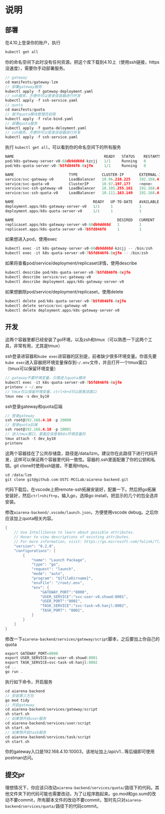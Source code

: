# 说明

## 部署

在4.10上登录你的账户，执行

```c
kubectl get all
```

你的命名空间下此时没有任何资源。把这个库下载到4.10上（使用ssh链接，https没速度），需要你手动部署服务。

```c
// gateway
cd manifests/gateway-lzm
// 部署gateway服务
kubectl apply -f gateway-deployment.yaml
// ssh服务，方便你可以登录该容器进行开发
kubectl apply -f ssh-service.yaml
// quota
cd manifests/quota
// 赋予quota模块管理员权限
kubectl apply -f role-bind.yaml
// 部署quota服务
kubectl apply -f quota-deloyment.yaml
// ssh服务，方便你可以登录该容器进行开发
kubectl apply -f ssh-service.yaml
```

执行 `kubectl get all`，可以看到你的命名空间下的所有服务

```c
NAME                                         READY   STATUS    RESTARTS   AGE
pod/k8s-gateway-server-v0-68db9dd68d-kzcjj   1/1     Running   0          110s
pod/k8s-quota-server-v0-7b5fd846f6-8xjfm     1/1     Running   0          14s

NAME                         TYPE           CLUSTER-IP       EXTERNAL-IP    PORT(S)     AGE
service/svc-gateway-v0       LoadBalancer   10.96.210.225    192.168.4.10   10003/TCP   110s
service/svc-quota-v0         ClusterIP      10.97.197.177    <none>         8003/TCP    14s
service/svc-ssh-gateway-v0   LoadBalancer   10.105.255.161   192.168.4.10   20000/TCP   116s
service/svc-ssh-quota-v0     LoadBalancer   10.111.163.149   192.168.4.10   20001/TCP   20s

NAME                                    READY   UP-TO-DATE   AVAILABLE   AGE
deployment.apps/k8s-gateway-server-v0   1/1     1            1           110s
deployment.apps/k8s-quota-server-v0     1/1     1            1           14s

NAME                                               DESIRED   CURRENT   READY   AGE
replicaset.apps/k8s-gateway-server-v0-68db9dd68d   1         1         1       110s
replicaset.apps/k8s-quota-server-v0-7b5fd846f6     1         1         1       14s
```

如果想进入pod，使用exec

```c
kubectl exec -it k8s-gateway-server-v0-68db9dd68d-kzcjj -- /bin/zsh
kubectl exec -it k8s-quota-server-v0-7b5fd846f6-8xjfm -- /bin/zsh
```

如果将查看pod/service/deployment/replicaset详情，使用describe

```c
kubectl describe pod/k8s-quota-server-v0-7b5fd846f6-8xjfm
kubectl describe service/svc-gateway-v0 
kubectl describe deployment.apps/k8s-gateway-server-v0
```

如果想删除pod/service/deployment/replicaset，使用delete

```c
kubectl delete pod/k8s-quota-server-v0-7b5fd846f6-8xjfm
kubectl delete service/svc-gateway-v0 
kubectl delete deployment.apps/k8s-gateway-server-v0
```

## 开发

这两个容器里都已经安装了go环境，以及zsh和tmux（可以熟悉一下这两个工具，非常有用，尤其是tmux）

ssh登录进容器和`kube exec`进容器的区别是，前者缺少很多环境变量。你首先要`kube exec`进入容器把环境变量保存到`~/.env`文件，并且打开一个tmux窗口（tmux可以保留环境变量）

```c
// gateway不要环境变量，只需进入quota模块
kubectl exec -it k8s-quota-server-v0-7b5fd846f6-8xjfm
printenv > ~/.env
// tmux可以保留环境变量，ctrl+b+d可以脱离该窗口
tmux new -s dev_by10
```

ssh登录gateway和quota后端

```c
// 登录gateway
ssh root@192.168.4.10 -p 20000
// 登录quota后端
ssh root@192.168.4.10 -p 20001
// 进入tmux窗口，里面应该是有k8s环境变量的
tmux attach -t dev_by10
printenv
```

这两个容器挂在了公共存储盘，路径是/data/lzm。建议你在此路径下进行代码开发，这样可以保证两个容器里代码一致性。容器的.ssh里面配置了你的公钥和私钥。git clone时使用ssh链接，不要用https。

```c
cd /data/lzm
git clone git@github.com:USTC-MCCLab/aiarena-backend.git
```

代码下载后，在vscode上把remote-ssh拓展安装好，配置一下。然后把go拓展安装好，然后`ctrl+shift+p`，输入go，选择go install，把显示的几个的包全选并安装。

修改`aiarena-backend/.vscode/launch.json`，方便使用vscode debug。之后你应该加上quota相关内容。

```c
{
    // Use IntelliSense to learn about possible attributes.
    // Hover to view descriptions of existing attributes.
    // For more information, visit: https://go.microsoft.com/fwlink/?linkid=830387
    "version": "0.2.0",
    "configurations": [
        {
            "name": "Launch Package",
            "type": "go",
            "request": "launch",
            "mode": "auto",
            "program": "${fileDirname}",
            "envFile": "/root/.env",
            "env": {
                "GATEWAY_PORT":"8000", 
                "USER_SERVICE":"svc-user-v0.shuwd:8001", 
                "USER_PORT":"8001", 
                "TASK_SERVICE":"svc-task-v0.hanjl:8002", 
                "TASK_PORT": "8002",
            }
        }
    ]
}
```

修改一下`aiarena-backend/services/gateway/script`脚本，之后要加上你自己的quota

```c
export GATEWAY_PORT=8000
export USER_SERVICE=svc-user-v0.shuwd:8001
export TASK_SERVICE=svc-task-v0.hanjl:8002
cd ..
go run .
```

执行如下命令，开启服务

```c
cd aiarena-backend
// 安装第三方包
go mod tidy
// 开启gateway
cd aiarena-backend/services/gateway/script
sh start.sh
// 如果想开启user服务
cd aiarena-backend/services/user/script
sh start.sh
// 如果想开启task服务
cd aiarena-backend/services/task/script
sh start.sh
```

你的gateway入口是192.168.4.10:10003，该地址加上/api/v1...等后缀即可使用postman访问。

## 提交pr

理想情况下，你应该只改动`aiarena-backend/services/quota/`路径下的代码。其他文件夹下的代码可能也需要改动，为了让程序跑起来。go.mod和go.sum的改动不要commit，所有脚本文件的改动不要commit，暂时先只对`aiarena-backend/services/quota/`路径下的代码commit。
